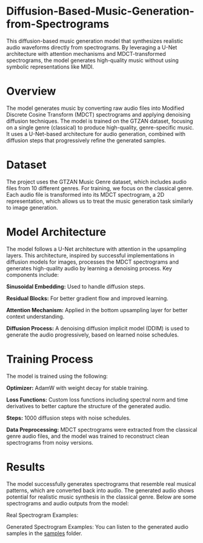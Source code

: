# Diffusion-Based-Music-Generation-from-Spectrograms
 This diffusion-based music generation model that synthesizes realistic audio waveforms directly from spectrograms. By leveraging a U-Net architecture with attention mechanisms and 
 MDCT-transformed spectrograms, the model generates high-quality music without using symbolic representations like MIDI.

# Overview
The model generates music by converting raw audio files into Modified Discrete Cosine Transform (MDCT) spectrograms and applying denoising diffusion techniques. The model is trained on the
GTZAN dataset, focusing on a single genre (classical) to produce high-quality, genre-specific music. It uses a U-Net-based architecture for audio generation, combined with diffusion steps 
that progressively refine the generated samples.

# Dataset
The project uses the GTZAN Music Genre dataset, which includes audio files from 10 different genres. For training, we focus on the classical genre. Each audio file is transformed into 
its MDCT spectrogram, a 2D representation, which allows us to treat the music generation task similarly to image generation.

# Model Architecture
The model follows a U-Net architecture with attention in the upsampling layers. This architecture, inspired by successful implementations in diffusion models for images, processes the 
MDCT spectrograms and generates high-quality audio by learning a denoising process. Key components include:

**Sinusoidal Embedding:** Used to handle diffusion steps.

**Residual Blocks:** For better gradient flow and improved learning.

**Attention Mechanism:** Applied in the bottom upsampling layer for better context understanding.

**Diffusion Process:** A denoising diffusion implicit model (DDIM) is used to generate the audio progressively, based on learned noise schedules.


# Training Process
The model is trained using the following:

**Optimizer:** AdamW with weight decay for stable training.

**Loss Functions:** Custom loss functions including spectral norm and time derivatives to better capture the structure of the generated audio.

**Steps:** 1000 diffusion steps with noise schedules.

**Data Preprocessing:** MDCT spectrograms were extracted from the classical genre audio files, and the model was trained to reconstruct clean spectrograms from noisy versions.


# Results
The model successfully generates spectrograms that resemble real musical patterns, which are converted back into audio. The generated audio shows potential for realistic music synthesis 
in the classical genre. Below are some spectrograms and audio outputs from the model:

Real Spectrogram Examples:


Generated Spectrogram Examples:
You can listen to the generated audio samples in the [samples](https://github.com/prachitui/Diffusion-Based-Music-Generation-from-Spectrograms/tree/main/samples) folder.
